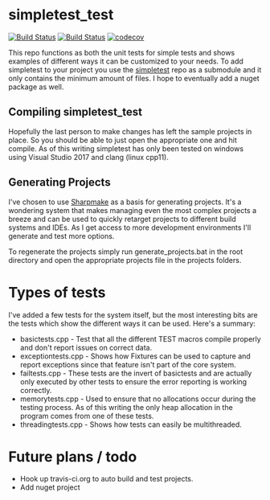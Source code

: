 # simpletest_test

[![Build Status](https://travis-ci.org/kudaba/simpletest_test.svg?branch=master)](https://travis-ci.org/kudaba/simpletest_test)
[![Build Status](https://ci.appveyor.com/api/projects/status/github/kudaba/simpletest_test?branch=master&svg=true)](https://ci.appveyor.com/project/kudaba/simpletest-test)
[![codecov](https://codecov.io/gh/kudaba/simpletest_test/branch/master/graph/badge.svg)](https://codecov.io/gh/kudaba/simpletest_test)

This repo functions as both the unit tests for simple tests and shows examples of different ways it can be customized to your needs. To add simpletest to your project you use the [simpletest](https://github.com/kudaba/simpletest) repo as a submodule and it only contains the minimum amount of files. I hope to eventually add a nuget package as well.

## Compiling simpletest_test

Hopefully the last person to make changes has left the sample projects in place. So you should be able to just open the appropriate one and hit compile. As of this writing simpletest has only been tested on windows using Visual Studio 2017 and clang (linux cpp11).

## Generating Projects

I've chosen to use [Sharpmake](https://github.com/ubisoftinc/Sharpmake) as a basis for generating projects. It's a wondering system that makes managing even the most complex projects a breeze and can be used to quickly retarget projects to different build systems and IDEs. As I get access to more development environments I'll generate and test more options.

To regenerate the projects simply run generate_projects.bat in the root directory and open the appropriate projects file in the projects folders.

# Types of tests

I've added a few tests for the system itself, but the most interesting bits are the tests which show the different ways it can be used. Here's a summary:
* basictests.cpp - Test that all the different TEST macros compile properly and don't report issues on correct data.
* exceptiontests.cpp - Shows how Fixtures can be used to capture and report exceptions since that feature isn't part of the core system.
* failtests.cpp - These tests are the invert of basictests and are actually only executed by other tests to ensure the error reporting is working correctly.
* memorytests.cpp - Used to ensure that no allocations occur during the testing process. As of this writing the only heap allocation in the program comes from one of these tests.
* threadingtests.cpp - Shows how tests can easily be multithreaded.

# Future plans / todo
* Hook up travis-ci.org to auto build and test projects.
* Add nuget project
